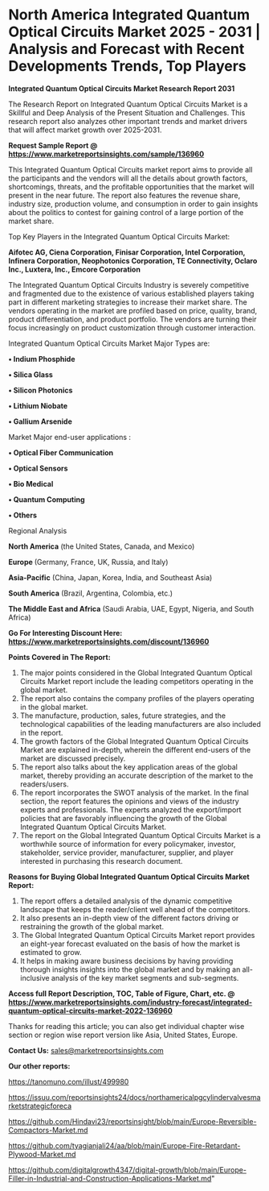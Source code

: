 # North America Integrated Quantum Optical Circuits Market 2025 - 2031 | Analysis and Forecast with Recent Developments Trends, Top Players

<strong>Integrated Quantum Optical Circuits Market Research Report 2031</strong>

The Research Report on Integrated Quantum Optical Circuits Market is a Skillful and Deep Analysis of the Present Situation and Challenges. This research report also analyzes other important trends and market drivers that will affect market growth over 2025-2031.

<strong>Request Sample Report @ <a href=https://www.marketreportsinsights.com/sample/136960>https://www.marketreportsinsights.com/sample/136960</a></strong>

This Integrated Quantum Optical Circuits market report aims to provide all the participants and the vendors will all the details about growth factors, shortcomings, threats, and the profitable opportunities that the market will present in the near future. The report also features the revenue share, industry size, production volume, and consumption in order to gain insights about the politics to contest for gaining control of a large portion of the market share.

Top Key Players in the Integrated Quantum Optical Circuits Market:

<strong>Aifotec AG, Ciena Corporation, Finisar Corporation, Intel Corporation, Infinera Corporation, Neophotonics Corporation, TE Connectivity, Oclaro Inc., Luxtera, Inc., Emcore Corporation</strong>

The Integrated Quantum Optical Circuits Industry is severely competitive and fragmented due to the existence of various established players taking part in different marketing strategies to increase their market share. The vendors operating in the market are profiled based on price, quality, brand, product differentiation, and product portfolio. The vendors are turning their focus increasingly on product customization through customer interaction.

Integrated Quantum Optical Circuits Market Major Types are:

<strong>• Indium Phosphide

• Silica Glass

• Silicon Photonics

• Lithium Niobate

• Gallium Arsenide</strong>

Market Major end-user applications :

<strong>• Optical Fiber Communication

• Optical Sensors

• Bio Medical

• Quantum Computing

• Others</strong>

Regional Analysis

</u><strong><b>North America</b></strong> (the United States, Canada, and Mexico)

<strong><b>Europe </b></strong>(Germany, France, UK, Russia, and Italy)

<strong><b>Asia-Pacific</b></strong> (China, Japan, Korea, India, and Southeast Asia)

<strong><b>South America</b></strong> (Brazil, Argentina, Colombia, etc.)

<strong><b>The Middle East and Africa</b></strong> (Saudi Arabia, UAE, Egypt, Nigeria, and South Africa)

<strong>Go For Interesting Discount Here: <a href=https://www.marketreportsinsights.com/discount/136960>https://www.marketreportsinsights.com/discount/136960</a></strong>

<strong>Points Covered in The Report:</strong>
<ol>
  <li>The major points considered in the Global Integrated Quantum Optical Circuits Market report include the leading competitors operating in the global market.</li>
  <li>The report also contains the company profiles of the players operating in the global market.</li>
  <li>The manufacture, production, sales, future strategies, and the technological capabilities of the leading manufacturers are also included in the report.</li>
  <li>The growth factors of the Global Integrated Quantum Optical Circuits Market are explained in-depth, wherein the different end-users of the market are discussed precisely.</li>
  <li>The report also talks about the key application areas of the global market, thereby providing an accurate description of the market to the readers/users.</li>
  <li>The report incorporates the SWOT analysis of the market. In the final section, the report features the opinions and views of the industry experts and professionals. The experts analyzed the export/import policies that are favorably influencing the growth of the Global Integrated Quantum Optical Circuits Market.</li>
  <li>The report on the Global Integrated Quantum Optical Circuits Market is a worthwhile source of information for every policymaker, investor, stakeholder, service provider, manufacturer, supplier, and player interested in purchasing this research document.</li>
</ol>
<strong>Reasons for Buying Global Integrated Quantum Optical Circuits Market Report:</strong>

<ol>
  <li>The report offers a detailed analysis of the dynamic competitive landscape that keeps the reader/client well ahead of the competitors.</li>
  <li>It also presents an in-depth view of the different factors driving or restraining the growth of the global market.</li>
  <li>The Global Integrated Quantum Optical Circuits Market report provides an eight-year forecast evaluated on the basis of how the market is estimated to grow.</li>
  <li>It helps in making aware business decisions by having providing thorough insights insights into the global market and by making an all-inclusive analysis of the key market segments and sub-segments.</li>
</ol>
<strong>Access full Report Description, TOC, Table of Figure, Chart, etc. @ <a href=https://www.marketreportsinsights.com/industry-forecast/integrated-quantum-optical-circuits-market-2022-136960>https://www.marketreportsinsights.com/industry-forecast/integrated-quantum-optical-circuits-market-2022-136960</a></strong>


Thanks for reading this article; you can also get individual chapter wise section or region wise report version like Asia, United States, Europe.

<strong>Contact Us:</strong>
sales@marketreportsinsights.com

<strong>Our other reports:</strong>

<a href=https://tanomuno.com/illust/499980>https://tanomuno.com/illust/499980</a>

<a href=https://issuu.com/reportsinsights24/docs/northamericalpgcylindervalvesmarketstrategicforeca>https://issuu.com/reportsinsights24/docs/northamericalpgcylindervalvesmarketstrategicforeca</a>

<a href=https://github.com/Hindavi23/reportsinsight/blob/main/Europe-Reversible-Compactors-Market.md>https://github.com/Hindavi23/reportsinsight/blob/main/Europe-Reversible-Compactors-Market.md</a>

<a href=https://github.com/tyagianjali24/aa/blob/main/Europe-Fire-Retardant-Plywood-Market.md>https://github.com/tyagianjali24/aa/blob/main/Europe-Fire-Retardant-Plywood-Market.md</a>

<a href=https://github.com/digitalgrowth4347/digital-growth/blob/main/Europe-Filler-in-Industrial-and-Construction-Applications-Market.md>https://github.com/digitalgrowth4347/digital-growth/blob/main/Europe-Filler-in-Industrial-and-Construction-Applications-Market.md</a>"

